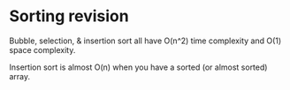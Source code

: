 # Sorting revision 

Bubble, selection, & insertion sort all have O(n^2) time complexity and O(1) space complexity.

Insertion sort is almost O(n) when you have a sorted (or almost sorted) array.